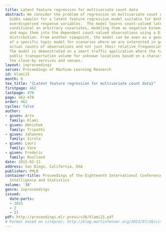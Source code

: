 ```yaml
---
title: Latent feature regression for multivariate count data
abstract: We consider the problem of regression on multivariate count data and present  a
  Gibbs sampler for a latent feature regression model suitable for both under- and
  overdispersed response variables.  The model learns count-valued latent features
  conditional on arbitrary covariates, modeling them as negative binomial variables,
  and maps them into the dependent count-valued observations using a Dirichlet-multinomial
  distribution. From another viewpoint, the model can be seen as a generalization
  of a specific topic model for scenarios where we are interested in generating the
  actual counts of observations and not just their relative frequencies and co-occurrences.
  The model is demonstrated on a smart traffic application where the task is to predict
  public transportation volume for unknown locations based on a characterization of
  the close-by services and venues.
layout: inproceedings
series: Proceedings of Machine Learning Research
id: klami15
month: 0
tex_title: "{Latent feature regression for multivariate count data}"
firstpage: 462
lastpage: 470
page: 462-470
order: 462
cycles: false
author:
- given: Arto
  family: Klami
- given: Abhishek
  family: Tripathi
- given: Johannes
  family: Sirola
- given: Lauri
  family: Väre
- given: Frederic
  family: Roulland
date: 2015-02-21
address: San Diego, California, USA
publisher: PMLR
container-title: Proceedings of the Eighteenth International Conference on Artificial
  Intelligence and Statistics
volume: '38'
genre: inproceedings
issued:
  date-parts:
  - 2015
  - 2
  - 21
pdf: http://proceedings.mlr.press/v38/klami15.pdf
# Format based on citeproc: http://blog.martinfenner.org/2013/07/30/citeproc-yaml-for-bibliographies/
---
```

